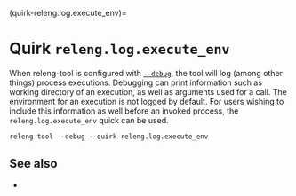 (quirk-releng.log.execute_env)=
# Quirk `releng.log.execute_env`

When releng-tool is configured with [`--debug`](arg-debug), the tool
will log (among other things) process executions. Debugging can print
information such as working directory of an execution, as well as arguments
used for a call. The environment for an execution is not logged by default.
For users wishing to include this information as well before an invoked
process, the `releng.log.execute_env` quick can be used.

```
releng-tool --debug --quirk releng.log.execute_env
```

## See also

- [](quirks)
